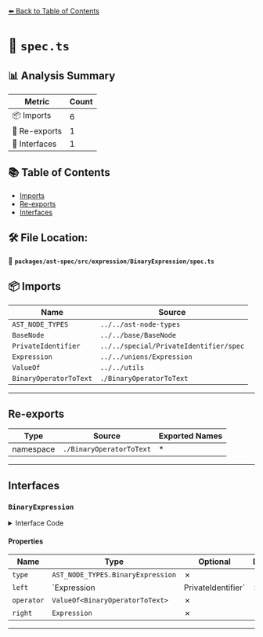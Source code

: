 [⬅️ Back to Table of Contents](../../../../../index.md)

# 📄 `spec.ts`

## 📊 Analysis Summary

| Metric | Count |
|--------|-------|
| 📦 Imports | 6 |
| 🔄 Re-exports | 1 |
| 📐 Interfaces | 1 |

## 📚 Table of Contents

- [Imports](#imports)
- [Re-exports](#re-exports)
- [Interfaces](#interfaces)

## 🛠️ File Location:
📂 **`packages/ast-spec/src/expression/BinaryExpression/spec.ts`**

## 📦 Imports

| Name | Source |
|------|--------|
| `AST_NODE_TYPES` | `../../ast-node-types` |
| `BaseNode` | `../../base/BaseNode` |
| `PrivateIdentifier` | `../../special/PrivateIdentifier/spec` |
| `Expression` | `../../unions/Expression` |
| `ValueOf` | `../../utils` |
| `BinaryOperatorToText` | `./BinaryOperatorToText` |


---

## Re-exports

| Type | Source | Exported Names |
|------|--------|----------------|
| namespace | `./BinaryOperatorToText` | * |


---

## Interfaces

### `BinaryExpression`

<details><summary>Interface Code</summary>

```ts
export interface BinaryExpression extends BaseNode {
  type: AST_NODE_TYPES.BinaryExpression;
  left: Expression | PrivateIdentifier;
  operator: ValueOf<BinaryOperatorToText>;
  right: Expression;
}
```
</details>

#### Properties

| Name | Type | Optional | Description |
|------|------|----------|-------------|
| `type` | `AST_NODE_TYPES.BinaryExpression` | ✗ |  |
| `left` | `Expression | PrivateIdentifier` | ✗ |  |
| `operator` | `ValueOf<BinaryOperatorToText>` | ✗ |  |
| `right` | `Expression` | ✗ |  |


---
